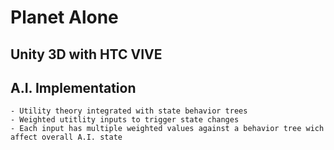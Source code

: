 # Planet Alone

## Unity 3D with HTC VIVE 

## A.I. Implementation
	- Utility theory integrated with state behavior trees
	- Weighted utitlity inputs to trigger state changes
	- Each input has multiple weighted values against a behavior tree wich affect overall A.I. state
